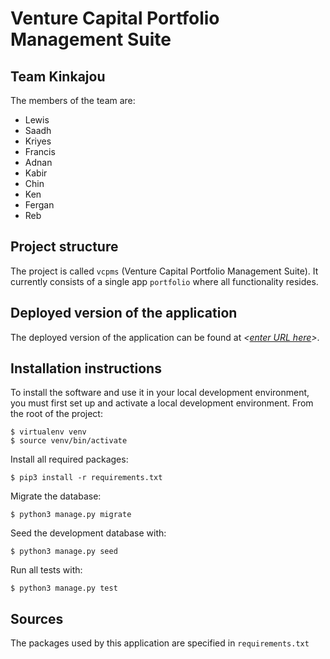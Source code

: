 # Venture Capital Portfolio Management Suite
## Team Kinkajou
The members of the team are:
- Lewis
- Saadh
- Kriyes
- Francis
- Adnan
- Kabir
- Chin
- Ken
- Fergan
- Reb

## Project structure
The project is called `vcpms` (Venture Capital Portfolio Management Suite).  It currently consists of a single app `portfolio` where all functionality resides.

## Deployed version of the application
The deployed version of the application can be found at *<[enter URL here](URL)>*.

## Installation instructions
To install the software and use it in your local development environment, you must first set up and activate a local development environment.  From the root of the project:

```
$ virtualenv venv
$ source venv/bin/activate
```

Install all required packages:

```
$ pip3 install -r requirements.txt
```

Migrate the database:

```
$ python3 manage.py migrate
```

Seed the development database with:

```
$ python3 manage.py seed
```

Run all tests with:
```
$ python3 manage.py test
```


## Sources
The packages used by this application are specified in `requirements.txt`

